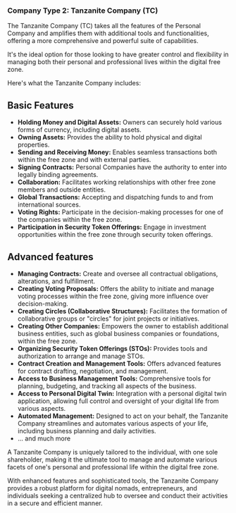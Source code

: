 ### Company Type 2: Tanzanite Company (TC)

The Tanzanite Company (TC) takes all the features of the Personal Company and amplifies them with additional tools and functionalities, offering a more comprehensive and powerful suite of capabilities. 

It's the ideal option for those looking to have greater control and flexibility in managing both their personal and professional lives within the digital free zone. 

Here's what the Tanzanite Company includes:

## Basic Features

- **Holding Money and Digital Assets:** Owners can securely hold various forms of currency, including digital assets.
- **Owning Assets:** Provides the ability to hold physical and digital properties.
- **Sending and Receiving Money:** Enables seamless transactions both within the free zone and with external parties.
- **Signing Contracts:** Personal Companies have the authority to enter into legally binding agreements.
- **Collaboration:** Facilitates working relationships with other free zone members and outside entities.
- **Global Transactions:** Accepting and dispatching funds to and from international sources.
- **Voting Rights:** Participate in the decision-making processes for one of the companies within the free zone.
- **Participation in Security Token Offerings:** Engage in investment opportunities within the free zone through security token offerings.

## Advanced features

- **Managing Contracts:** Create and oversee all contractual obligations, alterations, and fulfillment.
- **Creating Voting Proposals:** Offers the ability to initiate and manage voting processes within the free zone, giving more influence over decision-making.
- **Creating Circles (Collaborative Structures):** Facilitates the formation of collaborative groups or "circles" for joint projects or initiatives.
- **Creating Other Companies:** Empowers the owner to establish additional business entities, such as global business companies or foundations, within the free zone.
- **Organizing Security Token Offerings (STOs):** Provides tools and authorization to arrange and manage STOs.
- **Contract Creation and Management Tools:** Offers advanced features for contract drafting, negotiation, and management.
- **Access to Business Management Tools:** Comprehensive tools for planning, budgeting, and tracking all aspects of the business.
- **Access to Personal Digital Twin:** Integration with a personal digital twin application, allowing full control and oversight of your digital life from various aspects.
- **Automated Management:** Designed to act on your behalf, the Tanzanite Company streamlines and automates various aspects of your life, including business planning and daily activities.
- ... and much more

A Tanzanite Company is uniquely tailored to the individual, with one sole shareholder, making it the ultimate tool to manage and automate various facets of one's personal and professional life within the digital free zone.

With enhanced features and sophisticated tools, the Tanzanite Company provides a robust platform for digital nomads, entrepreneurs, and individuals seeking a centralized hub to oversee and conduct their activities in a secure and efficient manner.